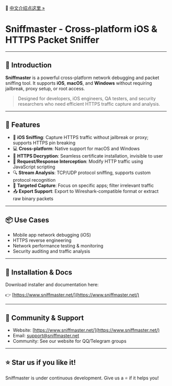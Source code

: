 📖 [中文介绍点这里 »](README.zh-CN.md)
# Sniffmaster - Cross-platform iOS & HTTPS Packet Sniffer

---

## 🧠 Introduction

**Sniffmaster** is a powerful cross-platform network debugging and packet sniffing tool. It supports **iOS**, **macOS**, and **Windows** without requiring jailbreak, proxy setup, or root access.

> Designed for developers, iOS engineers, QA testers, and security researchers who need efficient HTTPS traffic capture and analysis.

---

## 🚀 Features

- 📱 **iOS Sniffing**: Capture HTTPS traffic without jailbreak or proxy; supports HTTPS pin breaking
- 💻 **Cross-platform**: Native support for macOS and Windows
- 🔐 **HTTPS Decryption**: Seamless certificate installation, invisible to user
- 🧩 **Request/Response Interception**: Modify HTTP traffic using JavaScript scripting
- 🔍 **Stream Analysis**: TCP/UDP protocol sniffing, supports custom protocol recognition
- 🎯 **Targeted Capture**: Focus on specific apps; filter irrelevant traffic
- 📤 **Export Support**: Export to Wireshark-compatible format or extract raw binary packets

---

## 📦 Use Cases

- Mobile app network debugging (iOS)
- HTTPS reverse engineering
- Network performance testing & monitoring
- Security auditing and traffic analysis

---

## 🔧 Installation & Docs

Download installer and documentation here:

👉 [https://www.sniffmaster.net/](https://www.sniffmaster.net/)

---

## 🙌 Community & Support

- Website: [https://www.sniffmaster.net/](https://www.sniffmaster.net/)
- Email: support@sniffmaster.net
- Community: See our website for QQ/Telegram groups

---

## ⭐ Star us if you like it!

Sniffmaster is under continuous development. Give us a ⭐ if it helps you!
